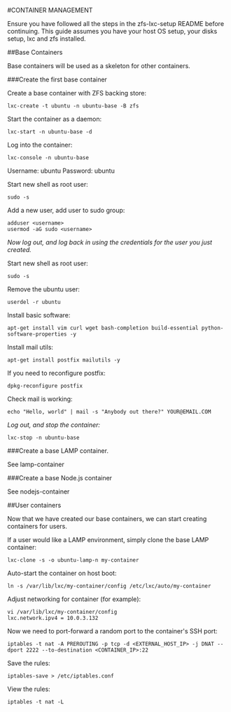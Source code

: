 #CONTAINER MANAGEMENT

Ensure you have followed all the steps in the zfs-lxc-setup README before continuing. This guide assumes you have your host OS setup, your disks setup, lxc and zfs installed.

##Base Containers

Base containers will be used as a skeleton for other containers.

###Create the first base container

Create a base container with ZFS backing store:

```
lxc-create -t ubuntu -n ubuntu-base -B zfs
```

Start the container as a daemon:

```
lxc-start -n ubuntu-base -d
```

Log into the container:

```
lxc-console -n ubuntu-base
```

Username: ubuntu
Password: ubuntu

Start new shell as root user:

```
sudo -s
```

Add a new user, add user to sudo group:

```
adduser <username>
usermod -aG sudo <username>
```

*Now log out, and log back in using the credentials for the user you just created.*

Start new shell as root user:

```
sudo -s
```

Remove the ubuntu user:

```
userdel -r ubuntu
```

Install basic software:

```
apt-get install vim curl wget bash-completion build-essential python-software-properties -y
```

Install mail utils:

```
apt-get install postfix mailutils -y
```

If you need to reconfigure postfix:

```
dpkg-reconfigure postfix
```

Check mail is working:

```
echo "Hello, world" | mail -s "Anybody out there?" YOUR@EMAIL.COM
```

*Log out, and stop the container:*

```
lxc-stop -n ubuntu-base
```

###Create a base LAMP container.

See lamp-container

###Create a base Node.js container

See nodejs-container

##User containers

Now that we have created our base containers, we can start creating containers for users.

If a user would like a LAMP environment, simply clone the base LAMP container:


```
lxc-clone -s -o ubuntu-lamp-n my-container
```

Auto-start the container on host boot:

```
ln -s /var/lib/lxc/my-container/config /etc/lxc/auto/my-container
```

Adjust networking for container (for example):

```
vi /var/lib/lxc/my-container/config
lxc.network.ipv4 = 10.0.3.132
```

Now we need to port-forward a random port to the container's SSH port:

```
iptables -t nat -A PREROUTING -p tcp -d <EXTERNAL_HOST_IP> -j DNAT --dport 2222 --to-destination <CONTAINER_IP>:22
```

Save the rules:

```
iptables-save > /etc/iptables.conf
```

View the rules:

```
iptables -t nat -L
```
